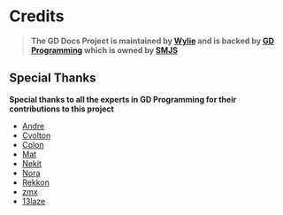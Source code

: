 # Credits

> **The GD Docs Project is maintained by [Wylie](https://github.com/Wyliemaster) and is backed by [GD Programming](https://discord.gg/gd-programming-646101505417674758) which is owned by [SMJS](https://github.com/SMJSGaming)**

## Special Thanks

**Special thanks to all the experts in GD Programming for their contributions to this project**

- [Andre](https://github.com/AndreNIH)
- [Cvolton](https://github.com/Cvolton)
- [Colon](https://github.com/GDColon)
- [Mat](https://github.com/matcool)
- [Nekit](https://github.com/nekitdev)
- [Nora](https://github.com/naoei)
- [Rekkon](https://github.com/Rekkonnect)
- [zmx](https://github.com/qimiko)
- [13laze](https://github.com/KiFilterFiberContext)
